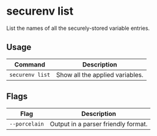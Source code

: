 # securenv list

List the names of all the securely-stored variable entries.

## Usage

| Command         | Description                     |
| --------------- | ------------------------------- |
| `securenv list` | Show all the applied variables. |



## Flags

| Flag          | Description                         |
| ------------- | ----------------------------------- |
| `--porcelain` | Output in a parser friendly format. |


